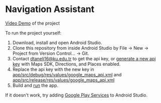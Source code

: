 # Navigation Assistant

[Video Demo](https://drive.google.com/file/d/1RnTjxdIImBarO0pPvxGSKfJWAwjEKt5p/view?usp=sharing) of the project

To run the project yourself:
1. Download, install and open Android Studio.
2. Clone this repository from inside Android Studio by File -> New -> Project from Version Control... -> Git.
3. Contact dtaneli16@ku.edu.tr to get the api key, or [generate a new api key](https://developers.google.com/maps/documentation/android-sdk/get-api-key) with Maps SDK, Directions, and Places enabled.
4. Replace the api key with the new key in [app/src/debug/res/values/google_maps_api.xml](app/src/debug/res/values/google_maps_api.xml) and [app/src/release/res/values/google_maps_api.xml](app/src/release/res/values/google_maps_api.xml)
5. Build and [run](https://developer.android.com/studio/run) the app.

If it doesn't work, try adding [Google Play Services](https://developer.android.com/studio/intro/update.html#sdk-manager) to Android Studio.


